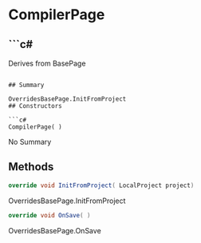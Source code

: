 # CompilerPage

## ```c#
Derives from BasePage
```

## Summary

OverridesBasePage.InitFromProject
## Constructors

```c#
CompilerPage( ) 
```
No Summary
## Methods

```c#
override void InitFromProject( LocalProject project) 
```
OverridesBasePage.InitFromProject
```c#
override void OnSave( ) 
```
OverridesBasePage.OnSave
